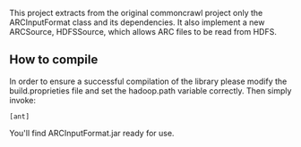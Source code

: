 This project extracts from the original commoncrawl project only the ARCInputFormat class and its dependencies. It also implement a new ARCSource, HDFSSource, which allows ARC files to be read from HDFS.

## How to compile
In order to ensure a successful compilation of the library please modify the build.proprieties file and set the hadoop.path variable correctly.
Then simply invoke:

```
[ant]
```

You'll find ARCInputFormat.jar ready for use.
